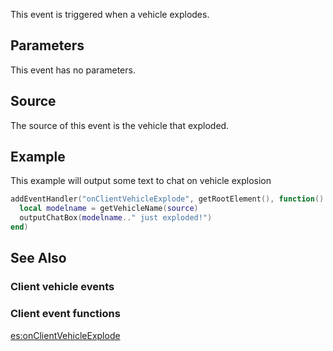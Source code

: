 This event is triggered when a vehicle explodes.

Parameters
----------

This event has no parameters.

Source
------

The source of this event is the vehicle that exploded.

Example
-------

This example will output some text to chat on vehicle explosion

``` lua
addEventHandler("onClientVehicleExplode", getRootElement(), function()
  local modelname = getVehicleName(source)
  outputChatBox(modelname.." just exploded!")
end)
```

See Also
--------

### Client vehicle events

### Client event functions

[es:onClientVehicleExplode](/docs/es:onclientvehicleexplode.md "wikilink")

